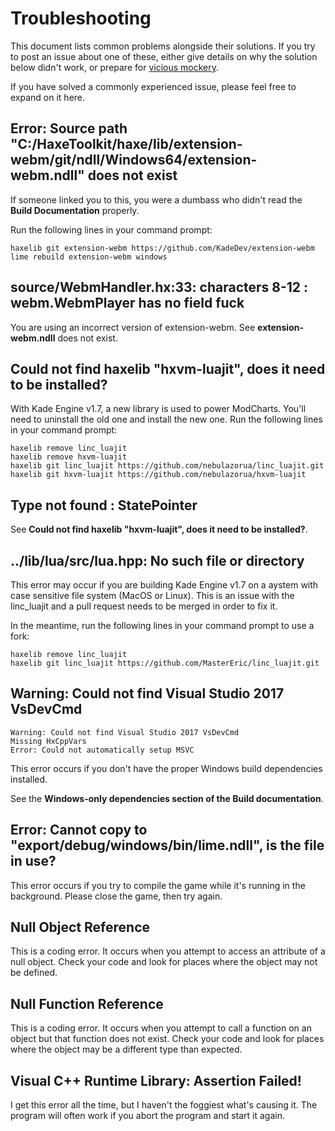 # Troubleshooting

This document lists common problems alongside their solutions. If you try to post an issue about one of these, either give details on why the solution below didn't work, or prepare for [vicious mockery](https://roll20.net/compendium/dnd5e/Vicious%20Mockery#content).

If you have solved a commonly experienced issue, please feel free to expand on it here.

## Error: Source path "C:/HaxeToolkit/haxe/lib/extension-webm/git/ndll/Windows64/extension-webm.ndll" does not exist

If someone linked you to this, you were a dumbass who didn't read the **Build Documentation** properly.

Run the following lines in your command prompt:

```
haxelib git extension-webm https://github.com/KadeDev/extension-webm
lime rebuild extension-webm windows
```

## source/WebmHandler.hx:33: characters 8-12 : webm.WebmPlayer has no field fuck

You are using an incorrect version of extension-webm. See **extension-webm.ndll** does not exist.

## Could not find haxelib "hxvm-luajit", does it need to be installed?

With Kade Engine v1.7, a new library is used to power ModCharts. You'll need to uninstall the old one and install the new one. Run the following lines in your command prompt:

```
haxelib remove linc_luajit
haxelib remove hxvm-luajit
haxelib git linc_luajit https://github.com/nebulazorua/linc_luajit.git
haxelib git hxvm-luajit https://github.com/nebulazorua/hxvm-luajit
```

## Type not found : StatePointer

See **Could not find haxelib "hxvm-luajit", does it need to be installed?**.

## ../lib/lua/src/lua.hpp: No such file or directory

This error may occur if you are building Kade Engine v1.7 on a aystem with case sensitive file system (MacOS or Linux). This is an issue with the linc_luajit and a pull request needs to be merged in order to fix it.

In the meantime, run the following lines in your command prompt to use a fork:

```
haxelib remove linc_luajit
haxelib git linc_luajit https://github.com/MasterEric/linc_luajit.git
```

## Warning: Could not find Visual Studio 2017 VsDevCmd

```
Warning: Could not find Visual Studio 2017 VsDevCmd
Missing HxCppVars
Error: Could not automatically setup MSVC
```

This error occurs if you don't have the proper Windows build dependencies installed.

See the **Windows-only dependencies section of the Build documentation**.

## Error: Cannot copy to "export/debug/windows/bin/lime.ndll", is the file in use?

This error occurs if you try to compile the game while it's running in the background. Please close the game, then try again.

## Null Object Reference

This is a coding error. It occurs when you attempt to access an attribute of a null object. Check your code and look for places where the object may not be defined.

## Null Function Reference

This is a coding error. It occurs when you attempt to call a function on an object but that function does not exist. Check your code and look for places where the object may be a different type than expected.

## Visual C++ Runtime Library: Assertion Failed!

I get this error all the time, but I haven't the foggiest what's causing it. The program will often work if you abort the program and start it again.
